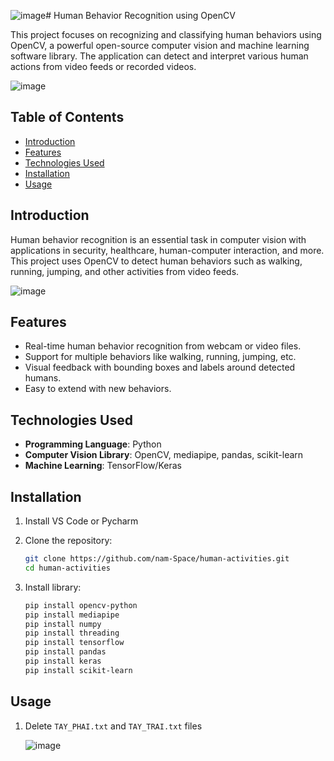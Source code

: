 ![image](https://github.com/user-attachments/assets/696d121e-2dfb-4a2e-8ee8-3812d8316d22)# Human Behavior Recognition using OpenCV

This project focuses on recognizing and classifying human behaviors using OpenCV, a powerful open-source computer vision and machine learning software library. The application can detect and interpret various human actions from video feeds or recorded videos.

![image](https://github.com/user-attachments/assets/72532ca8-83c7-4146-b999-51e218da8983)

## Table of Contents

- [Introduction](#introduction)
- [Features](#features)
- [Technologies Used](#technologies-used)
- [Installation](#installation)
- [Usage](#usage)

## Introduction

Human behavior recognition is an essential task in computer vision with applications in security, healthcare, human-computer interaction, and more. This project uses OpenCV to detect human behaviors such as walking, running, jumping, and other activities from video feeds.

![image](https://github.com/user-attachments/assets/be457b43-a66b-4a95-86c0-0f2fff3c82a4)


## Features

- Real-time human behavior recognition from webcam or video files.
- Support for multiple behaviors like walking, running, jumping, etc.
- Visual feedback with bounding boxes and labels around detected humans.
- Easy to extend with new behaviors.

## Technologies Used

- **Programming Language**: Python
- **Computer Vision Library**: OpenCV, mediapipe, pandas, scikit-learn
- **Machine Learning**: TensorFlow/Keras

## Installation
1. Install VS Code or Pycharm

2. Clone the repository:

   ```bash
   git clone https://github.com/nam-Space/human-activities.git
   cd human-activities

3. Install library:

   ```bash
   pip install opencv-python
   pip install mediapipe
   pip install numpy
   pip install threading
   pip install tensorflow
   pip install pandas
   pip install keras
   pip install scikit-learn

## Usage
1. Delete `TAY_PHAI.txt` and `TAY_TRAI.txt` files
   
   ![image](https://github.com/user-attachments/assets/484a9e35-c68b-405c-929a-c3ec51057b8a)


